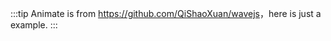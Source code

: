 :::tip
Animate is from <a href="https://github.com/QiShaoXuan/wavejs">https://github.com/QiShaoXuan/wavejs</a>，here is just a example.
:::

<wave-wave/>
